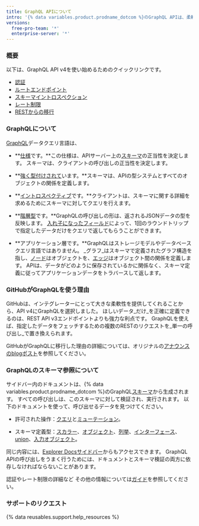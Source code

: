 ```yaml
---
title: GraphQL APIについて
intro: '{% data variables.product.prodname_dotcom %}のGraphQL APIは、柔軟性と、フェッチしたいデータを正確に定義できる機能を提供します。'
versions:
  free-pro-team: '*'
  enterprise-server: '*'
---
```


### 概要

以下は、GraphQL API v4を使い始めるためのクイックリンクです。

* [認証](/v4/guides/forming-calls/#authenticating-with-graphql)
* [ルートエンドポイント](/v4/guides/forming-calls/#the-graphql-endpoint)
* [スキーマイントロスペクション](/v4/guides/intro-to-graphql/#discovering-the-graphql-api)
* [レート制限](/v4/guides/resource-limitations/)
* [RESTからの移行](/v4/guides/migrating-from-rest)

### GraphQLについて

[GraphQL](https://graphql.github.io/)データクエリ言語は、

* **[仕様](https://graphql.github.io/graphql-spec/June2018/)です。**この仕様は、APIサーバー上の[スキーマ](/v4/guides/intro-to-graphql#schema)の正当性を決定します。 スキーマは、クライアントの呼び出しの正当性を決定します。

* **[強く型付けされて](#about-the-graphql-schema-reference)います。**スキーマは、APIの型システムとすべてのオブジェクトの関係を定義します。

* **[イントロスペクティブ](/v4/guides/intro-to-graphql#discovering-the-graphql-api)です。**クライアントは、スキーマに関する詳細を求めるためにスキーマに対してクエリを行えます。

* **[階層型](/v4/guides/forming-calls)です。**GraphQLの呼び出しの形は、返されるJSONデータの型を反映します。 [入れ子になったフィールド](/v4/guides/migrating-from-rest/#example-nesting)によって、1回のラウンドトリップで指定したデータだけをクエリで返してもらうことができます。

* **アプリケーション層です。**GraphQLはストレージモデルやデータベースクエリ言語ではありません。 _グラフ_はスキーマで定義されたグラフ構造を指し、[ノード](/v4/guides/intro-to-graphql#node)はオブジェクトを、[エッジ](/v4/guides/intro-to-graphql#edge)はオブジェクト間の関係を定義します。 APIは、データがどのように保存されているかに関係なく、スキーマ定義に従ってアプリケーションデータをトラバースして返します。

### GitHubがGraphQLを使う理由

GitHubは、インテグレーターにとって大きな柔軟性を提供してくれることから、API v4にGraphQLを選択しました。 ほしいデータ_だけ_を正確に定義できるのは、REST API v3エンドポイントよりも強力な利点です。 GraphQLを使えば、指定したデータをフェッチするための複数のRESTのリクエストを_単一の呼び出し_で置き換えられます。

GitHubがGraphQLに移行した理由の詳細については、オリジナルの[アナウンスのblogポスト](https://githubengineering.com/the-github-graphql-api/)を参照してください。

### GraphQLのスキーマ参照について

サイドバー内のドキュメントは、{% data variables.product.prodname_dotcom %}のGraphQL[スキーマ](/v4/guides/intro-to-graphql/#discovering-the-graphql-api)から生成されます。 すべての呼び出しは、このスキーマに対して検証され、実行されます。 以下のドキュメントを使って、呼び出せるデータを見つけてください。

* 許可された操作：[クエリ](/v4/query)と[ミューテーション](/v4/mutation)。

* スキーマ定義型：[スカラー](/v4/scalar)、[オブジェクト](/v4/object)、[列挙](/v4/enum)、[インターフェース](/v4/interface)、[union](/v4/union)、[入力オブジェクト](/v4/input_object)。

同じ内容には、[Explorer Docsサイドバー](/v4/guides/using-the-explorer#accessing-the-sidebar-docs)からもアクセスできます。 GraphQL APIの呼び出しをうまく行うためには、ドキュメントとスキーマ検証の両方に依存しなければならないことがあります。

認証やレート制限の詳細など その他の情報については[ガイド](/v4/guides)を参照してください。

### サポートのリクエスト

{% data reusables.support.help_resources %}
